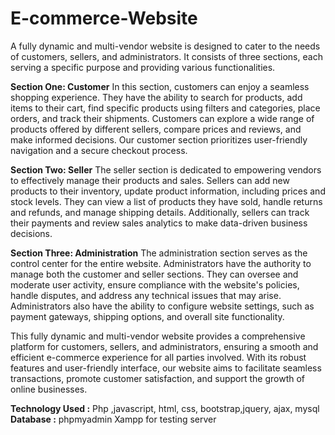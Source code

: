 # E-commerce-Website

A fully dynamic and multi-vendor website is designed to cater to the needs of customers, sellers, and administrators. It consists of three sections, each serving a specific purpose and providing various functionalities.

**Section One: Customer**
In this section, customers can enjoy a seamless shopping experience. They have the ability to search for products, add items to their cart, find specific products using filters and categories, place orders, and track their shipments. Customers can explore a wide range of products offered by different sellers, compare prices and reviews, and make informed decisions. Our customer section prioritizes user-friendly navigation and a secure checkout process.

**Section Two: Seller**
The seller section is dedicated to empowering vendors to effectively manage their products and sales. Sellers can add new products to their inventory, update product information, including prices and stock levels. They can view a list of products they have sold, handle returns and refunds, and manage shipping details. Additionally, sellers can track their payments and review sales analytics to make data-driven business decisions.

**Section Three: Administration**
The administration section serves as the control center for the entire website. Administrators have the authority to manage both the customer and seller sections. They can oversee and moderate user activity, ensure compliance with the website's policies, handle disputes, and address any technical issues that may arise. Administrators also have the ability to configure website settings, such as payment gateways, shipping options, and overall site functionality.

This fully dynamic and multi-vendor website provides a comprehensive platform for customers, sellers, and administrators, ensuring a smooth and efficient e-commerce experience for all parties involved. With its robust features and user-friendly interface, our website aims to facilitate seamless transactions, promote customer satisfaction, and support the growth of online businesses.

**Technology Used :** Php ,javascript, html, css, bootstrap,jquery, ajax, mysql
**Database :** phpmyadmin
Xampp for testing server



